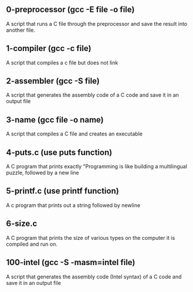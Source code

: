 ## 0-preprocessor (gcc -E file -o file)
A script that runs a C file through the preprocessor and save the result into another file.
## 1-compiler (gcc -c file)
A script that compiles a c file but does not link
## 2-assembler (gcc -S file)
A script that generates the assembly code of a C code and save it in an output file
## 3-name (gcc file -o name)
A script that compiles a C file and creates an executable
## 4-puts.c (use puts function)
A C program that prints exactly "Programming is like building a multilingual puzzle, followed by a new line
## 5-printf.c (use printf function)
A c program that prints out a string followed by newline
## 6-size.c
A C program that prints the size of various types on the computer it is compiled and run on.
## 100-intel (gcc -S -masm=intel file)
A script that generates the assembly code (Intel syntax) of a C code and save it in an output file
